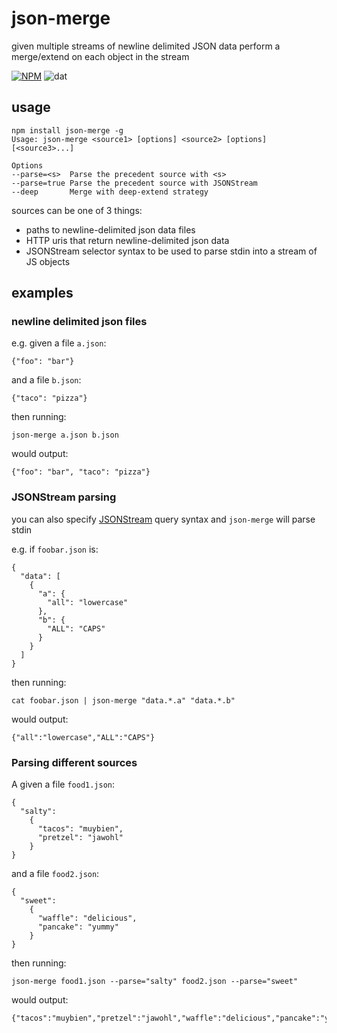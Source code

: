 # json-merge

given multiple streams of newline delimited JSON data perform a merge/extend on each object in the stream

[![NPM](https://nodei.co/npm/json-merge.png?global=true)](https://nodei.co/npm/json-merge/)
![dat](http://img.shields.io/badge/Development%20sponsored%20by-dat-green.svg?style=flat)

## usage

```
npm install json-merge -g
Usage: json-merge <source1> [options] <source2> [options] [<source3>...]

Options
--parse=<s>	 Parse the precedent source with <s>
--parse=true Parse the precedent source with JSONStream
--deep		 Merge with deep-extend strategy
```

sources can be one of 3 things:

- paths to newline-delimited json data files
- HTTP uris that return newline-delimited json data
- JSONStream selector syntax to be used to parse stdin into a stream of JS objects

## examples

### newline delimited json files

e.g. given a file `a.json`:

```
{"foo": "bar"}
```

and a file `b.json`:

```
{"taco": "pizza"}
```

then running:

```
json-merge a.json b.json
```

would output:

```
{"foo": "bar", "taco": "pizza"}
```

### JSONStream parsing

you can also specify [JSONStream](http://npmjs.org/JSONStream) query syntax and `json-merge` will parse stdin

e.g. if `foobar.json` is:

```
{
  "data": [
    {
      "a": {
        "all": "lowercase"
      },
      "b": {
        "ALL": "CAPS"
      }
    }
  ]
}
```

then running:

```
cat foobar.json | json-merge "data.*.a" "data.*.b"
```

would output:

```
{"all":"lowercase","ALL":"CAPS"}
```

### Parsing different sources

A given a file `food1.json`:

```
{
  "salty": 
    {
      "tacos": "muybien",
      "pretzel": "jawohl"
    }
}

```

and a file `food2.json`:

```
{
  "sweet":
    {
      "waffle": "delicious",
      "pancake": "yummy"
    }
}
```

then running:

```
json-merge food1.json --parse="salty" food2.json --parse="sweet"
```

would output:

```
{"tacos":"muybien","pretzel":"jawohl","waffle":"delicious","pancake":"yummy"}
